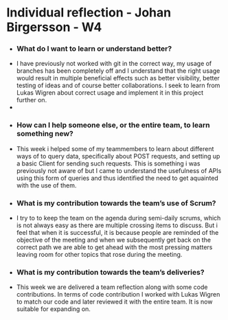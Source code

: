 # Individual reflection - Johan Birgersson - W4

- ### What do I want to learn or understand better?
- I have previously not worked with git in the correct way, my usage of branches has been completely off and I understand that the right usage would result in multiple beneficial effects such as better visibility, better testing of ideas and of course better collaborations. I seek to learn from Lukas Wigren about correct usage and implement it in this project further on.
- 
- ### How can I help someone else, or the entire team, to learn something new?
- This week i helped some of my teammembers to learn about different ways of to query data, specifically about POST requests, and setting up a basic Client for sending such requests. This is something i was previously not aware of but I came to understand the usefulness of APIs using this form of queries and thus identified the need to get aquainted with the use of them.
- ### What is my contribution towards the team’s use of Scrum?
- I try to to keep the team on the agenda during semi-daily scrums, which is not always easy as there are multiple crossing items to discuss. But i feel that when it is successful, it is because people are reminded of the objective of the meeting and when we subsequently get back on the correct path we are able to get ahead with the most pressing matters leaving room for other topics that rose during the meeting.
- ### What is my contribution towards the team’s deliveries?
- This week we are delivered a team reflection along with some code contributions. In terms of code contribution I worked with Lukas Wigren to match our code and later reviewed it with the entire team. It is now suitable for expanding on.
